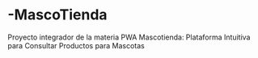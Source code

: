 # -MascoTienda
Proyecto integrador de la materia PWA
Mascotienda: Plataforma Intuitiva para Consultar Productos para Mascotas
